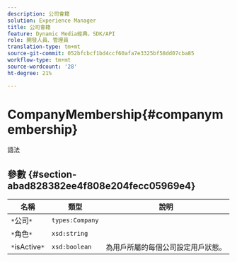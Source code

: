 ```yaml
---
description: 公司會籍
solution: Experience Manager
title: 公司會籍
feature: Dynamic Media經典，SDK/API
role: 開發人員、管理員
translation-type: tm+mt
source-git-commit: 052bfcbcf1bd4ccf60afa7e3325bf58dd07cba85
workflow-type: tm+mt
source-wordcount: '28'
ht-degree: 21%

---
```



# CompanyMembership{#companymembership}

語法

## 參數 {#section-abad828382ee4f808e204fecc05969e4}

| 名稱 | 類型 | 說明 |
|---|---|---|
| `*`公司`*` | `types:Company` |  |
| `*`角色`*` | `xsd:string` |  |
| `*`isActive`*` | `xsd:boolean` | 為用戶所屬的每個公司設定用戶狀態。 |

